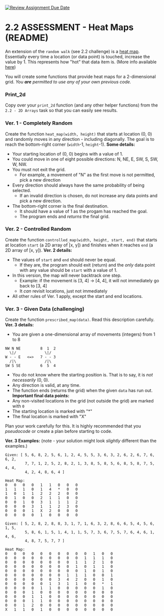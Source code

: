 [![Review Assignment Due Date](https://classroom.github.com/assets/deadline-readme-button-24ddc0f5d75046c5622901739e7c5dd533143b0c8e959d652212380cedb1ea36.svg)](https://classroom.github.com/a/yncxXyPP)
# 2.2 ASSESSMENT - Heat Maps (README)

An extension of the `random walk` (see 2.2 challenge) is a [heat map](https://en.wikipedia.org/wiki/Heat_map). Essentially every time a location (or data point) is touched, increase the value by 1. This represents how "hot" that data item is. (More info available [here](https://chartio.com/learn/charts/heatmap-complete-guide/))

You will create some functions that provide heat maps for a 2-dimensional grid. _You **are** permitted to use any of your own previous code._

### Print_2d
Copy over your `print_2d` function (and any other helper functions) from the `2.2 - 2D Arrays` task so that you can easily see results.

### Ver. 1 - Completely Random
Create the function `heat_map(width, height)` that starts at location (0, 0) and randomly moves in any direction - including diagonally. The goal is to reach the bottom-right corner (`width`-1, `height`-1).
**Some details:**

- Your starting location of (0, 0) begins with a value of 1.
- You could move in one of eight possible directions: N, NE, E, SW, S, SW, W, NW.
- You must not exit the grid.
  - For example, a movement of "N" as the first move is not permitted, pick a new direction
- Every direction should always have the same probability of being selected.
  - If an invalid direction is chosen, do not increase any data points and pick a new direction.
- The bottom-right corner is the final destination.
  - It should have a value of 1 as the progam has reached the goal.
  - The program ends and _returns_ the final grid.

### Ver. 2 - Controlled Random
Create the function `controlled_map(width, height, start, end)` that starts at location `start` (a 2D array of [x, y]) and finishes when it reaches `end` (a 2D array of [x, y]). 
**Ver. 2 details:**
- The values of `start` and `end` should never be equal.
  - If they are, the program should exit (return) and the _only_ data point with any value should be `start` with a value of 1.
- In this version, the map will never backtrack one step.
  - Example: if the movement is [3, 4] -> [4, 4], it will not immediately go back to [3, 4]
  - It _can_ revisit locations, just not immediately
- All other rules of Ver. 1 apply, except the start and end locations.

### Ver. 3 - Given Data (challenging)
Create the function `prescribed_map(data)`. Read this description carefully.
**Ver. 3 details:**
- You are given a one-dimensional array of movements (integers) from 1 to 8
```
NW N NE         8  1  2
  \|/             \|/
W - - E   <=>   7 - - 3
  /|\             /|\
SW S SE         6  5  4
```
- You do not know where the starting position is. That is to say, it is _not necessarily_ (0, 0).
- Any direction is valid, at any time.
- The function ends (returns the grid) when the given `data` has run out.
**Important final data points:**
- Any non-visited locations in the grid (not outside the grid) are marked with `0`
- The starting location is marked with "*"
- The final location is marked with "X"

Plan your work carefully for this. It is highly recommended that you _pseudocode_ or create a plan before starting to code.

**Ver. 3 Examples:**
(note - your solution might look _slightly_ different than the examples.)
```
Given: [ 5, 6, 8, 2, 5, 6, 1, 2, 4, 5, 5, 3, 6, 3, 2, 6, 2, 6, 7, 6, 6, 2,
         7, 7, 1, 2, 5, 2, 8, 2, 1, 3, 8, 5, 8, 5, 6, 8, 5, 8, 7, 5, 4, 4,
         4, 2, 4, 8, 6, 4 ]

Heat Map:
0	0	0	0	1	1	0	0	0	
1	1	1	0	1	4	*	0	0	
1	0	1	1	2	2	2	0	0	
0	1	0	0	2	1	1	0	0	
0	0	1	0	3	1	1	1	2	
0	0	0	3	1	1	2	3	0	
0	0	0	1	X	2	0	0	0	
0	0	0	0	1	0	0	0	0
```

```
Given: [ 5, 2, 8, 2, 8, 8, 3, 1, 7, 1, 6, 3, 2, 8, 6, 6, 5, 4, 5, 6, 1, 5,
         5, 8, 6, 1, 5, 1, 4, 1, 1, 5, 7, 3, 6, 7, 5, 7, 6, 4, 6, 1, 4, 6,
         4, 8, 7, 5, 7, 7 ]

Heat Map:
0	0	0	0	0	0	0	0	0	0	1	0	0	
0	0	0	0	0	0	0	0	0	1	1	1	0	
0	0	0	0	0	0	0	0	1	1	2	1	0	
0	0	0	0	0	0	0	0	1	0	1	1	0	
0	0	0	0	0	0	0	0	0	1	0	1	0	
0	0	0	0	0	0	0	1	1	1	0	0	1	
0	0	0	0	0	0	3	4	2	0	0	1	0	
0	0	0	0	0	1	3	1	1	0	0	*	1	
0	0	0	0	1	1	0	0	0	0	0	1	0	
0	0	0	1	0	0	0	0	0	0	0	0	0	
0	0	0	1	1	0	0	0	0	0	0	0	0	
0	0	0	1	1	0	0	0	0	0	0	0	0	
0	0	1	2	0	0	0	0	0	0	0	0	0	
X	1	1	0	1	0	0	0	0	0	0	0	0
```

<br><br><br><br>
